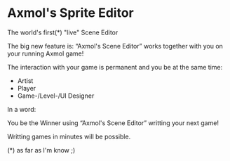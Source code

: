 # Axmol's Sprite Editor
The world's first(*) "live" Scene Editor     

The big new feature is:
“Axmol's Scene Editor” works together with you on your running Axmol game!

The interaction with your game is permanent and you be at the same time:

- Artist
- Player
- Game-/Level-/UI Designer

In a word:

You be the Winner using “Axmol's Scene Editor” writting your next game!

Writting games in minutes will be possible.

(*) as far as I'm know ;)

